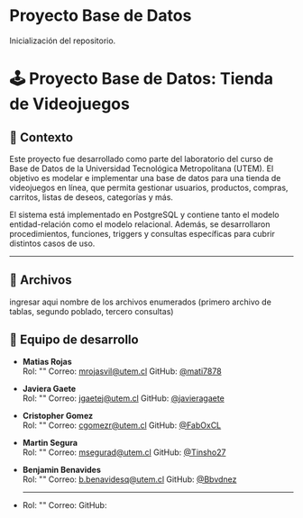 # Proyecto Base de Datos
Inicialización del repositorio.

# 🕹️ Proyecto Base de Datos: Tienda de Videojuegos

## 🎯 Contexto

Este proyecto fue desarrollado como parte del laboratorio del curso de Base de Datos de la Universidad Tecnológica Metropolitana (UTEM). El objetivo es modelar e implementar una base de datos para una tienda de videojuegos en línea, que permita gestionar usuarios, productos, compras, carritos, listas de deseos, categorías y más.

El sistema está implementado en PostgreSQL y contiene tanto el modelo entidad-relación como el modelo relacional. Además, se desarrollaron procedimientos, funciones, triggers y consultas específicas para cubrir distintos casos de uso.

---

## 📁 Archivos

ingresar aqui nombre de los archivos enumerados (primero archivo de tablas, segundo poblado, tercero consultas)

## 👥 Equipo de desarrollo

- **Matias Rojas**  
  Rol: "" 
  Correo: mrojasvil@utem.cl 
  GitHub: [@mati7878](https://github.com/mati7878)

- **Javiera Gaete**  
  Rol: "" 
  Correo: jgaetej@utem.cl
  GitHub: [@javieragaete](https://github.com/javieragaete)

- **Cristopher Gomez**  
  Rol: "" 
  Correo: cgomezr@utem.cl
  GitHub: [@FabOxCL](https://github.com/FabOxCL)

- **Martin Segura**  
  Rol: "" 
  Correo: msegurad@utem.cl
  GitHub: [@Tinsho27](https://github.com/Tinsho27)

- **Benjamin Benavides**  
  Rol: "" 
  Correo: b.benavidesq@utem.cl
  GitHub: [@Bbvdnez](https://github.com/Bbvdnez)

- ****  
  Rol: "" 
  Correo: 
  GitHub:
